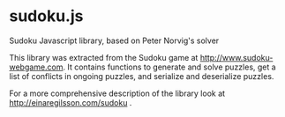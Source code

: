 sudoku.js
=========

Sudoku Javascript library, based on Peter Norvig's solver

This library was extracted from the Sudoku game at http://www.sudoku-webgame.com. 
It contains functions to generate and solve puzzles, get a list of conflicts in 
ongoing puzzles, and serialize and deserialize puzzles.

For a more comprehensive description of the library look at http://einaregilsson.com/sudoku .
